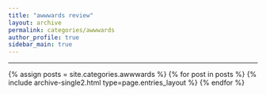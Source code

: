 ```yaml
---
title: "awwwards review"
layout: archive
permalink: categories/awwwards
author_profile: true
sidebar_main: true
---
```


***


{% assign posts = site.categories.awwwards %}
{% for post in posts %} {% include archive-single2.html type=page.entries_layout %} {% endfor %}
